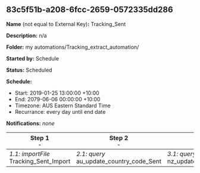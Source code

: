 ## 83c5f51b-a208-6fcc-2659-0572335dd286

**Name** (not equal to External Key)**:** Tracking_Sent

**Description:** n/a

**Folder:** my automations/Tracking_extract_automation/

**Started by:** Schedule

**Status:** Scheduled

**Schedule:**

* Start: 2019-01-25 13:00:00 +10:00
* End: 2079-06-06 00:00:00 +10:00
* Timezone: AUS Eastern Standard Time
* Recurrance: every day until end date

**Notifications:** _none_


| Step 1<br>_<small>-</small>_ | Step 2<br>_<small>-</small>_ | Step 3<br>_<small>-</small>_ | Step 4<br>_<small>-</small>_ |
| --- | --- | --- | --- |
| _1.1: importFile_<br>Tracking_Sent_Import | _2.1: query_<br>au_update_country_code_Sent | _3.1: query_<br>nz_update_country_code_Sent | _4.1: script_<br>Delete_sent_records |
